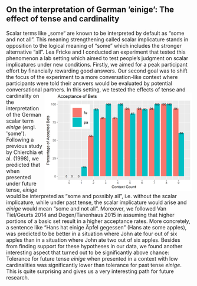 ## On the interpretation of German ’einige’: The effect of tense and cardinality
Scalar terms like „some“ are known to be interpreted by default as “some and not all”. 
This meaning strengthening called scalar implicature stands in opposition to the logical meaning of “some” which includes the stronger alternative “all”.
Lea Fricke and I conducted an experiment that tested this phenomenon a lab setting which aimed to test people’s judgment on scalar implicatures under new conditions. 
Firstly, we aimed for a peak participant effort by financially rewarding good answers. 
Our second goal was to shift the focus of the experiment to a more conversation-like context where participants were told their answers would be evaluated by potential conversational partners.
<img src="../images/graph_elm.png" alt="A graph of our results" style="float:right;width:400px;">
In this setting, we tested the effects of tense and cardinality on the interpretation of the German scalar term *einige* (engl. 'some'). 
Following a previous study by Chierchia et al. (1998), we predicted that when presented under future tense, *einige* would be interpreted as “some and possibly all”, i.e. without the scalar implicature, while under past tense, the scalar implicature would arise and *einige* would mean “some and not all”.
Moreover, we followed Van Tiel/Geurts 2014 and Degen/Tanenhaus 2015 in assuming that higher portions of a basic set result in a higher acceptance rates. 
More concretely, a sentence like “Hans hat einige Äpfel gegessen” (Hans ate some apples), was predicted to be better in a situation where John ate four out of six apples than in a situation where John ate two out of six apples. 
Besides from finding support for these hypotheses in our data, we found another interesting aspect that turned out to be significantly above chance: 
Tolerance for future tense *einige* when presented in a context with low cardinalities was significantly lower than tolerance for past tense *einige*.
This is quite surprising and gives us a very interesting path for future research. 

